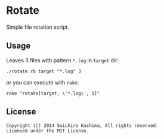 Rotate
======

Simple file rotation script.

## Usage

Leaves 3 files with pattern `*.log` in `target` dir:

    ./rotate.rb target "*.log" 3

or you can execute with `rake`:

    rake "rotate[target, \'*.log\', 3]"

## License

    Copyright (C) 2014 Soichiro Kashima, All rights reserved.
    Licensed under the MIT License.

